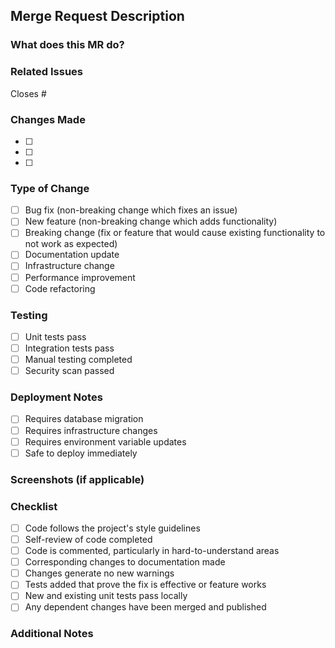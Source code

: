 ## Merge Request Description

### What does this MR do?
<!-- Briefly describe what this merge request accomplishes -->

### Related Issues
<!-- Link any related issues using #issue_number -->
Closes #

### Changes Made
<!-- List the main changes made in this MR -->
- [ ] 
- [ ] 
- [ ] 

### Type of Change
<!-- Mark the relevant option with an "x" -->
- [ ] Bug fix (non-breaking change which fixes an issue)
- [ ] New feature (non-breaking change which adds functionality)
- [ ] Breaking change (fix or feature that would cause existing functionality to not work as expected)
- [ ] Documentation update
- [ ] Infrastructure change
- [ ] Performance improvement
- [ ] Code refactoring

### Testing
<!-- Describe the tests you ran and how to reproduce them -->
- [ ] Unit tests pass
- [ ] Integration tests pass
- [ ] Manual testing completed
- [ ] Security scan passed

### Deployment Notes
<!-- Any special deployment considerations -->
- [ ] Requires database migration
- [ ] Requires infrastructure changes
- [ ] Requires environment variable updates
- [ ] Safe to deploy immediately

### Screenshots (if applicable)
<!-- Add screenshots to help explain your changes -->

### Checklist
<!-- Mark completed items with an "x" -->
- [ ] Code follows the project's style guidelines
- [ ] Self-review of code completed
- [ ] Code is commented, particularly in hard-to-understand areas
- [ ] Corresponding changes to documentation made
- [ ] Changes generate no new warnings
- [ ] Tests added that prove the fix is effective or feature works
- [ ] New and existing unit tests pass locally
- [ ] Any dependent changes have been merged and published

### Additional Notes
<!-- Any additional information that reviewers should know -->